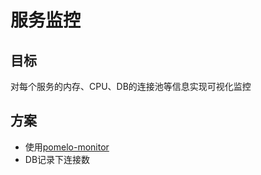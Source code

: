 服务监控
===========================

## 目标
对每个服务的内存、CPU、DB的连接池等信息实现可视化监控

## 方案

- 使用[pomelo-monitor](https://github.com/NetEase/pomelo-monitor)
- DB记录下连接数
